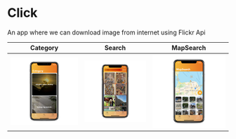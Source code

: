 # Click
An app where we can download image from internet using Flickr Api

Category                        | Search                       | MapSearch
:------------------------------:|:----------------------------:|:-----------------------:
<img src = "Category.png">      | <img src = "Search.png">     | <img src = "MapSearch.png">
 
